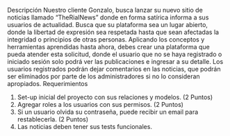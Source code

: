 Descripción
Nuestro cliente Gonzalo, busca lanzar su nuevo sitio de noticias llamado “TheRialNews”
donde en forma satírica informa a sus usuarios de actualidad. Busca que su plataforma sea
un lugar abierto, donde la libertad de expresión sea respetada hasta que sean afectadas la
integridad o principios de otras personas.
Aplicando los conceptos y herramientas aprendidas hasta ahora, debes crear una
plataforma que pueda atender esta solicitud, donde el usuario que no se haya registrado o
iniciado sesión solo podrá ver las publicaciones e ingresar a su detalle. Los usuarios
registrados podrán dejar comentarios en las noticias, que podrán ser eliminados por parte
de los administradores si no lo consideran apropiados.
Requerimientos
1. Set-up inicial del proyecto con sus relaciones y modelos.
(2 Puntos)
2. Agregar roles a los usuarios con sus permisos.
(2 Puntos)
3. Si un usuario olvida su contraseña, puede recibir un email para restablecerla.
(2 Puntos)
4. Las noticias deben tener sus tests funcionales.

